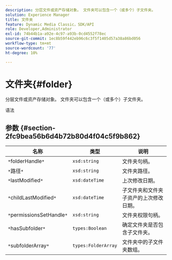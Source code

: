 ```yaml
---
description: 分层文件或资产存储对象。 文件夹可以包含一个（或多个）子文件夹。
solution: Experience Manager
title: 文件夹
feature: Dynamic Media Classic，SDK/API
role: Developer,Administrator
exl-id: 74b44b1a-a92e-4c97-a93b-0cd4552f78ec
source-git-commit: 1ec8b59f442eb96c6c3f5f1405d57a38a86bd056
workflow-type: tm+mt
source-wordcount: '77'
ht-degree: 10%

---
```


# 文件夹{#folder}

分层文件或资产存储对象。 文件夹可以包含一个（或多个）子文件夹。

语法

## 参数 {#section-2fc9bea56b6d4b72b80d4f04c5f9b862}

| 名称 | 类型 | 说明 |
|---|---|---|
| `*`folderHandle`*` | `xsd:string` | 文件夹句柄。 |
| `*`路径`*` | `xsd:string` | 文件夹路径。 |
| `*`lastModified`*` | `xsd:dateTime` | 上次修改日期。 |
| `*`childLastModified`*` | `xsd:dateTime` | 子文件夹和文件夹子资产的上次修改日期。 |
| `*`permissionsSetHandle`*` | `xsd:string` | 文件夹权限句柄。 |
| `*`hasSubfolder`*` | `types:Boolean` | 确定文件夹是否包含子文件夹。 |
| `*`subfolderArray`*` | `types:FolderArray` | 文件夹中的子文件夹数组。 |
